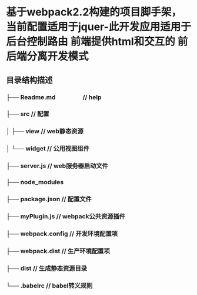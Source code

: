 # 基于webpack2.2构建的项目脚手架，当前配置适用于jquer-此开发应用适用于后台控制路由 前端提供html和交互的 前后端分离开发模式

## 目录结构描述

### ├── Readme.md                   // help
### ├── src                         // 配置
### │   ├── view                    // web静态资源
### │   	└── widget 		            // 公用视图组件
### ├── server.js                   // web服务器启动文件
### ├── node_modules                
### ├── package.json                // 配置文件
### ├── myPlugin.js                 // webpack公共资源插件
### ├── webpack.config              // 开发环境配置项
### ├── webpack.dist                // 生产环境配置项
### ├── dist                        // 生成静态资源目录
### └── .babelrc                    // babel转义规则
